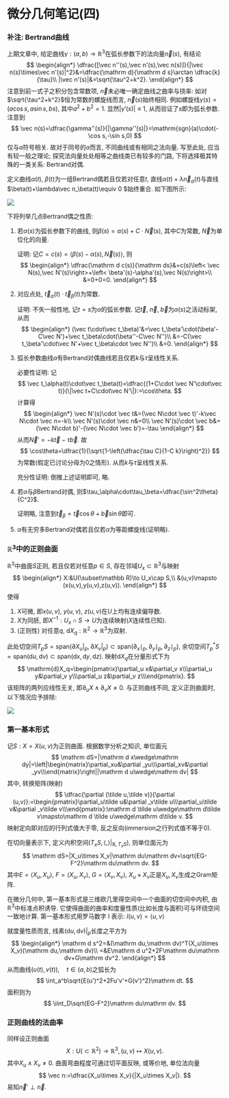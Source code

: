 # 微分几何笔记(四)

### 补注: Bertrand曲线

上期文章中, 给定曲线$\gamma:(a,b)\to\mathbb R^3$在弧长参数下的法向量$\vec n(s)$, 有结论
$$
\begin{align*}
\dfrac{[\vec n''(s),\vec n'(s),\vec n(s)]}{|\vec n(s)\times\vec n'(s)|^2}&=\dfrac{\mathrm d}{\mathrm d s}\arctan \dfrac{k}{\tau}\\
|\vec n'(s)|&=\sqrt{\tau^2+k^2}.
\end{align*}
$$
注意到前一式子之积分包含常数项, $\vec n$未必唯一确定曲线之曲率与挠率: 如对$\sqrt{\tau^2+k^2}$恒为常数的螺旋线而言, $\vec n(s)$始终相同. 例如螺旋线$\gamma(s)=(a\cos s, a\sin s,bs)$, 其中$a^2+b^2=1$. 显然$|\gamma'(s)|\equiv 1$, 从而验证了$s$即为弧长参数. 注意到
$$
\vec n(s)=\dfrac{\gamma''(s)}{|\gamma''(s)|}=\mathrm{sgn}(a)\cdot(-\cos s,-\sin s,0)
$$
仅与$a$符号相关. 故对于同号的$a$而言, 不同曲线或有相同之法向量. 写至此处, 应当有较一般之理论; 探究法向量处处相等之曲线类已有较多的门路, 下将选择极其特殊的一类关系: Bertrand对偶.

定义曲线$\alpha(t)$, $\beta(t)$为一组Bertrand偶若且仅若对任意$t$, 直线$\alpha(t)+\lambda\vec n_\alpha(t)$与直线$\beta(t)+\lambda\vec n_\beta(t)\equiv 0 $始终重合. 如下图所示:

![](https://files.mdnice.com/user/12571/e8189060-d786-43ee-a8d3-88af3e021088.png)

下将列举几点Bertrand偶之性质:

1. 若$\alpha(s)$为弧长参数下的曲线, 则$\beta(s)=\alpha(s)+C\cdot\vec N(s)$, 其中$C$为常数, $\vec N$为单位化的向量. 

   证明: 记$C=c(s)=\left< \beta(s)-\alpha(s),\vec N(s)\right>$, 则
   $$
   \begin{align*}
   \dfrac{\mathrm d c(s)}{\mathrm ds}&=c(s)\left< \vec N(s),\vec N'(s)\right>+\left< \beta'(s)-\alpha'(s),\vec N(s)\right>\\
   &=0+0=0.
   \end{align*}
   $$

2. 对应点处, $\vec t_\alpha(t)\cdot\vec t_\beta(t)$为常数. 

   证明: 不失一般性地, 记$t=s$为$\alpha$的弧长参数. 记$\vec t$, $\vec n$, $\vec b$为$\alpha(s)$之活动标架, 从而
   $$
   \begin{align*}
   (\vec t\cdot\vec t_\beta)'&=\vec t_\beta'\cdot(\beta'-C\vec N')+\vec t_\beta\cdot(\beta''-C\vec N'')\\
   &=-C(\vec t_\beta'\cdot\vec N'+\vec t_\beta\cdot \vec N'')\\
   &=0.
   \end{align*}
   $$
   
3. 弧长参数曲线$\alpha$有Bertrand对偶曲线若且仅若$k$与$\tau$呈线性关系.
   
   必要性证明: 记
   $$
   \vec t_\alpha(t)\cdot\vec t_\beta(t)=\dfrac{(1+C\cdot \vec N'\cdot\vec t)}{\|\vec t+C\cdot\vec N'\|}:=\cos\theta.
   $$
   计算得
   $$
   \begin{align*}
   \vec N'(s)\cdot \vec t&=(\vec N\cdot \vec t)'-k\vec N\cdot \vec n=-k\\
   \vec N'(s)\cdot \vec n&=0\\
   \vec N'(s)\cdot \vec b&=(\vec N\cdot b)'-(\vec N\cdot \vec b')=-\tau
   \end{align*}
   $$
   从而$\vec N'=-k\vec t-\tau \vec b$. 故
   $$
   \cos\theta=\dfrac{1}{\sqrt{1-\left(\dfrac{\tau C}{1-C k}\right)^2}}
   $$
   为常数(假定已讨论分母为$0$之情形). 从而$k$与$\tau$呈线性关系.
   
   充分性证明: 倒推上述证明即可, 略.
   
4. 若$\alpha$与$\beta$Bertrand对偶, 则$\tau_\alpha\cdot\tau_\beta=\dfrac{\sin^2\theta}{C^2}$.

   证明略, 注意到$\vec t_\beta=\vec t\cos\theta+\vec b\sin\theta$即可. 

5. $\alpha$有无穷多Bertrand对偶若且仅若$\alpha$为等距螺旋线(证明略). 

### $\mathbb R^3$中的正则曲面

$\mathbb R^3$中曲面$S$正则, 若且仅若对任意$p\in S$, 存在邻域$U_x\subset\mathbb R^3$与映射
$$
\begin{align*}
X:&U(\subset\mathbb R)\to U_x\cap S,\\
&(u,v)\mapsto (x(u,v),y(u,v),z(u,v)).
\end{align*}
$$
使得

1. $X$可微, 即$x(u,v)$, $y(u,v)$, $z(u,v)$在$U$上均有连续偏导数.
2. $X$为同胚, 即$X^{-1}:U_x\cap S\to U$为连续映射($X$连续性已知).
3. (正则性) 对任意$q$, $\mathrm d X_q:\mathbb R^2\to\mathbb R^3$为双射.

此处切空间$T_pS=\mathrm{span}(\partial X_u|_p,\partial X_v|_p)\subset \mathrm{span}(\partial _x\mid_p,\partial _y\mid_p,\partial _z\mid_p)$, 余切空间$T_p^*S=\mathrm{span}(\mathrm du,\mathrm dv)\subset\mathrm{span}(\mathrm dx,\mathrm dy,\mathrm dz)$. 映射$\mathrm dX_q$在分量形式下为
$$
\mathrm{d}X_q=\begin{pmatrix}\partial_u x&\partial_v x\\\partial_u y&\partial_v y\\\partial_u z&\partial_v z\\\end{pmatrix}.
$$
该矩阵的两列应线性无关, 即$\partial_u X\wedge\partial_v X\neq 0$. 与正则曲线不同, 定义正则曲面时, 以下情况应予排除:

![](https://files.mdnice.com/user/12571/0ab8a4fc-a466-4927-9cdb-959f29bbe11a.png)

### 第一基本形式

记$S:X=X(u,v)$为正则曲面. 根据数学分析之知识, 单位面元
$$
\mathrm dS=|\mathrm d x\wedge\mathrm dy|=\left|\begin{matrix}\partial_xu&\partial _yu\\\partial_xv&\partial _yv\\\end{matrix}\right||\mathrm d u\wedge\mathrm dv|
$$
其中, 转换矩阵(映射)
$$
\dfrac{\partial (\tilde u,\tilde v)}{\partial (u,v)}:=\begin{pmatrix}\partial_u\tilde u&\partial _v\tilde u\\\partial_u\tilde v&\partial _v\tilde v\\\end{pmatrix}:\mathrm d \tilde u\wedge\mathrm d\tilde v\mapsto\mathrm d \tilde u\wedge\mathrm d\tilde v.
$$
映射定向即对应的行列式值大于零, 反之反向(immersion之行列式值不等于$0$). 

在切向量表示下, 定义内积空间$(T_xS,\left< ,\right>|_{\mathbb R,T_xS})$, 则单位面元为
$$
\mathrm dS=|X_u\times X_v|\mathrm du\mathrm dv=\sqrt{EG-F^2}\mathrm du\mathrm dv.
$$
其中$E=\left< X_u, X_u\right>$, $F=\left< X_u, X_v\right>$, $G=\left< X_v, X_v\right>$, $X_u\times X_v$正是$X_u, X_v$生成之Gram矩阵. 

在微分几何中, 第一基本形式是三维欧几里得空间中一个曲面的切空间中内积, 由$\mathbb R^3$中标准点积诱导. 它使得曲面的曲率和度量性质(比如长度与面积)可与环绕空间一致地计算. 第一基本形式用罗马数字 I 表示: $I(u,v)=\left< u,v\right>$

就度量性质而言, 线素$(\mathrm du,\mathrm dv)|_p$长度之平方为
$$
\begin{align*}
\mathrm d s^2=&(\mathrm du,\mathrm dv)^T(X_u\times X_v)(\mathrm du,\mathrm dv)\\
=&E\mathrm d u^2+2F\mathrm du\mathrm dv+G\mathrm dv^2.
\end{align*}
$$
从而曲线$(u(t),v(t)),\quad t\in(a,b)$之弧长为
$$
\int_a^b\sqrt{E(u')^2+2Fu'v'+G(v')^2}\mathrm dt.
$$
面积则为
$$
\iint_D\sqrt{EG-F^2}\mathrm du\mathrm dv.
$$

### 正则曲线的法曲率

同样设正则曲面
$$
X:U(\subset \mathbb R^2)\to\mathbb R^3,(u,v)\mapsto X(u,v).
$$
其中$X_u\wedge X_v\neq 0$​. 曲面弯曲程度可通过切平面反映, 或等价地, 单位法向量
$$
\vec n:=\dfrac{X_u\times X_v}{|X_u\times X_v|}.
$$
易知$\vec n'\perp\vec n$​. 
